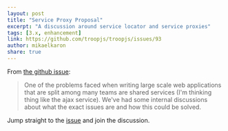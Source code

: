 ```yaml
---
layout: post
title: "Service Proxy Proposal"
excerpt: "A discussion around service locator and service proxies"
tags: [3.x, enhancement]
link: https://github.com/troopjs/troopjs/issues/93
author: mikaelkaron
share: true
---
```


From [the github issue](https://github.com/troopjs/troopjs/issues/93):

> One of the problems faced when writing large scale web applications that are split among many teams are shared services (I'm thinking thing like the ajax service). We've had some internal discussions about what the exact issues are and how this could be solved.

Jump straight to the [issue](https://github.com/troopjs/troopjs/issues/93) and join the discussion.